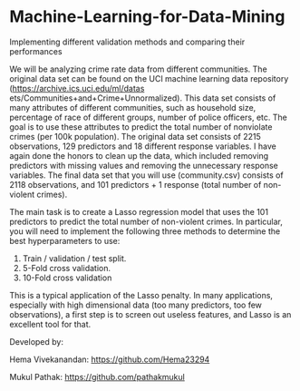 # Machine-Learning-for-Data-Mining
Implementing different validation methods and comparing their performances

We will be analyzing crime rate data from different communities. The original data set can be found
on the UCI machine learning data repository (https://archive.ics.uci.edu/ml/datas
ets/Communities+and+Crime+Unnormalized). This data set consists of many attributes of
different communities, such as household size, percentage of race of different groups, number
of police officers, etc. The goal is to use these attributes to predict the total number of nonviolate crimes (per 100k population). The original data set consists of 2215 observations, 129
predictors and 18 different response variables. I have again done the honors to clean up the
data, which included removing predictors with missing values and removing the unnecessary
response variables. The final data set that you will use (community.csv) consists of 2118
observations, and 101 predictors + 1 response (total number of non-violent crimes).

The main task is to create a Lasso regression model that uses the 101
predictors to predict the total number of non-violent crimes. In particular, you will need to
implement the following three methods to determine the best hyperparameters to use:
1. Train / validation / test split.
2. 5-Fold cross validation.
3. 10-Fold cross validation

This is a typical application of the Lasso penalty. In many applications, especially with
high dimensional data (too many predictors, too few observations), a first step is to screen
out useless features, and Lasso is an excellent tool for that.

Developed by:

Hema Vivekanandan: https://github.com/Hema23294

Mukul Pathak: https://github.com/pathakmukul
